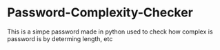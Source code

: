 # Password-Complexity-Checker
This is a simpe password made in python used to check how complex is password is by determing length, etc
